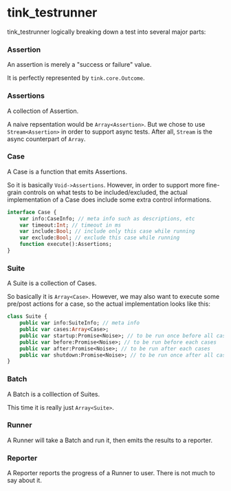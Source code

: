 # tink_testrunner


tink_testrunner logically breaking down a test into several major parts:

### Assertion

An assertion is merely a "success or failure" value. 

It is perfectly represented by `tink.core.Outcome`.

### Assertions

A collection of Assertion. 

A naive repsentation would be `Array<Assertion>`.
But we chose to use `Stream<Assertion>` in order to support async tests.
After all, `Stream` is the async counterpart of `Array`.

### Case

A Case is a function that emits Assertions.

So it is basically `Void->Assertions`. However, in order to support more fine-grain controls
on what tests to be included/excluded, the actual implementation of a Case does include some extra control informations.

```haxe
interface Case {
	var info:CaseInfo; // meta info such as descriptions, etc
	var timeout:Int; // timeout in ms
	var include:Bool; // include only this case while running
	var exclude:Bool; // exclude this case while running
	function execute():Assertions;
}
```

### Suite

A Suite is a collection of Cases.

So basically it is `Array<Case>`. However, we may also want to execute some pre/post actions for a case,
so the actual implementation looks like this:

```haxe
class Suite {
	public var info:SuiteInfo; // meta info
	public var cases:Array<Case>;
	public var startup:Promise<Noise>; // to be run once before all cases
	public var before:Promise<Noise>; // to be run before each cases
	public var after:Promise<Noise>; // to be run after each cases
	public var shutdown:Promise<Noise>; // to be run once after all cases
}
```

### Batch

A Batch is a colllection of Suites.

This time it is really just `Array<Suite>`.

### Runner

A Runner will take a Batch and run it, then emits the results to a reporter.

### Reporter

A Reporter reports the progress of a Runner to user. There is not much to say about it.



